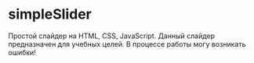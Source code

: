 # simpleSlider
Простой слайдер на HTML, CSS, JavaScript. 
Данный слайдер предназначен для учебных целей. В процессе работы могу возникать ошибки!
